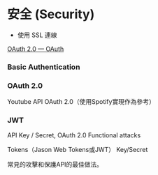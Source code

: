 # 安全 (Security)

* 使用 SSL 連線

[OAuth 2.0 — OAuth](https://oauth.net/2/)

### Basic Authentication

### OAuth 2.0

Youtube API
OAuth 2.0（使用Spotify實現作為參考）

### JWT


API Key / Secret, OAuth 2.0
Functional attacks

Tokens（Jason Web Tokens或JWT）
Key/Secret


常見的攻擊和保護API的最佳做法。
